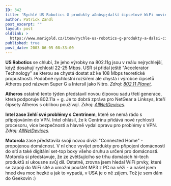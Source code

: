 ```yaml
---
ID: 342
title: 'Rychlé US Robotics G produkty a&nbsp;další čipsetové WiFi novinky. Motorola chce &#8222;propojenou domácnost&#8220;'
author: Patrick Zandl
post_excerpt: ""
layout: post
oldlink: >
  https://www.marigold.cz/item/rychle-us-robotics-g-produkty-a-dalsi-cipsetove-wifi-novinky-motorola-chce-propojenou-domacnost
published: true
post_date: 2003-06-05 08:33:00
---
```

<p>
<STRONG>US Robotics</STRONG> se chlubí, že jeho výrobky na 802.11g jsou v reálu nejrychlejší, když dosahují rychlostí 22-25 Mbps. USR si přidal ještě "Accelerator Technology" se kterou se chystá dostat až ke 108 Mbps teoretické propustnosti. Podobné rychlostní rozšíření ale chystá i výrobce čipsetů Atheros pod názvem Super G a Intersil jako Nitro. <EM>Zdroj: </EM><A href="http://www.80211-planet.com/news/article.php/2217381" target=_blank><EM>802.11 Planet</EM></A><EM>.</EM></p>

<p>
<STRONG>Atheros</STRONG> ostatně tento týden představil novou čipovou sadu třetí generace, která podporuje 802.11a&#160;+ g. Je to dobrá zpráva pro NetGear a Linksys, kteří čipsety Atheros s oblibou používají. <EM>Zdroj: </EM><A href="http://www.allnetdevices.com/wireless/news/2003/06/03/atheros_talks.html" target=_blank><EM>AllNetDevices</EM></A><EM>.</EM></p>

<p>
<STRONG>Intel zase žehlí své problémy s Centrinem</STRONG>, které se nemá rádo s připojováním do VPN. Intel ohlásil, že k Centrinu přidává nové rychlosti procesoru, více bezpečnosti a hlavně vydal opravu pro problémy s VPN. <EM>Zdroj: </EM><A href="http://www.allnetdevices.com/wireless/news/2003/06/03/intel_fine.html" target=_blank><EM>AllNetDevices</EM></A><EM>.</EM></p>

<p>
<STRONG>Motorola</STRONG> zase představila svoji novou divizi "Connected Home" - propojenou domácnost. V ní chce vyvíjet produkty pro připojení domácností do sítí a také digitální set-top boxy všeho druhu a určení pro domácnosti. Motorola si představuje, že ze zvětšujícího se trhu domácích hi-tech produktů si ukousne svůj díl. Ostatně, zrovna jsem hledal WiFi prvky, které se zapojí do WiFi sítě a umožní pouštět MP3 z PC na věži - a našel jsem hned dva moc hezké a jak to vypadá, v USA je o ně zájem. Tož je sem dám do Geekovin :)</p>
